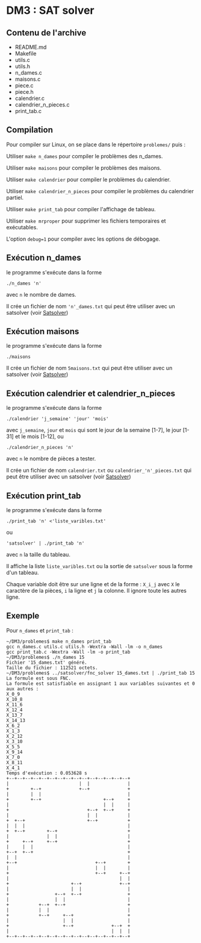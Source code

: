 # DM3 : SAT solver

## Contenu de l'archive
- README.md
- Makefile
- utils.c
- utils.h
- n_dames.c
- maisons.c
- piece.c
- piece.h
- calendrier.c
- calendrier_n_pieces.c
- print_tab.c

## Compilation

Pour compiler sur Linux, on se place dans le répertoire `problemes/` puis :

Utiliser `make n_dames` pour compiler le problèmes des n_dames.

Utiliser `make maisons` pour compiler le problèmes des maisons.

Utiliser `make calendrier` pour compiler le problèmes du calendrier.

Utiliser `make calendrier_n_pieces` pour compiler le problèmes du calendrier partiel.

Utiliser `make print_tab` pour compiler l'affichage de tableau.

Utiliser `make mrproper` pour supprimer les fichiers temporaires et exécutables.

L'option `debug=1` pour compiler avec les options de débogage.

## Exécution n_dames

le programme s'exécute dans la forme
```
./n_dames 'n'
```
avec `n` le nombre de dames.

Il crée un fichier de nom `'n'_dames.txt` qui peut être utiliser avec un satsolver
(voir [Satsolver](../satsolver/README.md))

## Exécution maisons

le programme s'exécute dans la forme
```
./maisons
```

Il crée un fichier de nom `5maisons.txt` qui peut être utiliser avec un satsolver
(voir [Satsolver](../satsolver/README.md))

## Exécution calendrier et calendrier_n_pieces

le programme s'exécute dans la forme
```
./calendrier 'j_semaine' 'jour' 'mois'
```
avec `j_semaine`, `jour` et `mois` qui sont le jour de la semaine [1-7],
le jour [1-31] et le mois [1-12], ou
```
./calendrier_n_pieces 'n'
```
avec `n` le nombre de pièces a tester.

Il crée un fichier de nom `calendrier.txt` ou `calendrier_'n'_pieces.txt`
qui peut être utiliser avec un satsolver (voir [Satsolver](../satsolver/README.md))

## Exécution print_tab

le programme s'exécute dans la forme
```
./print_tab 'n' <'liste_varibles.txt'
```
ou
```
'satsolver' | ./print_tab 'n'
```
avec `n` la taille du tableau.

Il affiche la liste `liste_varibles.txt` ou
la sortie de `satsolver` sous la forme d'un tableau.

Chaque variable doit être sur une ligne et de la forme :
```X_i_j```
avec `X` le caractère de la pièces, `i` la ligne et `j` la colonne.
Il ignore toute les autres ligne.

## Exemple

Pour `n_dames` et `print_tab` :
```
~/DM3/problemes$ make n_dames print_tab 
gcc n_dames.c utils.c utils.h -Wextra -Wall -lm -o n_dames
gcc print_tab.c -Wextra -Wall -lm -o print_tab
~/DM3/problemes$ ./n_dames 15
Fichier '15_dames.txt' généré.
Taille du fichier : 112521 octets.
~/DM3/problemes$ ../satsolver/fnc_solver 15_dames.txt | ./print_tab 15
La formule est sous FNC.
La formule est satisfiable en assignant 1 aux variables suivantes et 0 aux autres :
X_0_9
X_10_8
X_11_6
X_12_4
X_13_7
X_14_13
X_6_2
X_1_3
X_2_12
X_3_10
X_5_5
X_9_14
X_7_0
X_8_11
X_4_1
Temps d'exécution : 0.053628 s
+--+--+--+--+--+--+--+--+--+--+--+--+--+--+--+
|                          |  |              |
+        +--+              +--+              +
|        |  |                                |
+        +--+                       +--+     +
|                                   |  |     |
+                             +--+  +--+     +
|                             |  |           |
+  +--+                       +--+           +
|  |  |                                      |
+  +--+        +--+                          +
|              |  |                          |
+     +--+     +--+                          +
|     |  |                                   |
+--+  +--+                                   +
|  |                                         |
+--+                             +--+        +
|                                |  |        |
+                                +--+     +--+
|                                         |  |
+                       +--+              +--+
|                       |  |                 |
+                 +--+  +--+                 +
|                 |  |                       |
+           +--+  +--+                       +
|           |  |                             |
+           +--+     +--+                    +
|                    |  |                    |
+                    +--+              +--+  +
|                                      |  |  |
+--+--+--+--+--+--+--+--+--+--+--+--+--+--+--+
```
